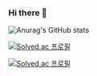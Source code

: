 ### Hi there 👋

<!--
**sphy1597/sphy1597** is a ✨ _special_ ✨ repository because its `README.md` (this file) appears on your GitHub profile.

Here are some ideas to get you started:



- 🔭 I’m currently working on ...
- 🌱 I’m currently learning ...
- 👯 I’m looking to collaborate on ...
- 🤔 I’m looking for help with ...
- 💬 Ask me about ...
- 📫 How to reach me: ...
- 😄 Pronouns: ...
- ⚡ Fun fact: ...


-->

![Anurag's GitHub stats](https://github-readme-stats.vercel.app/api?username=anuraghazra&show_icons=true&bg_color=00000000&text_color=000000&icon_color=FFE1E1&title_color=B1B2FF&hide_border=true)


[![Solved.ac
프로필](http://mazassumnida.wtf/api/v2/generate_badge?boj=sc1713)](https://solved.ac/sc1713)

[![Solved.ac
프로필](http://mazassumnida.wtf/api/generate_badge?boj=sc1713)](https://solved.ac/sc1713)
